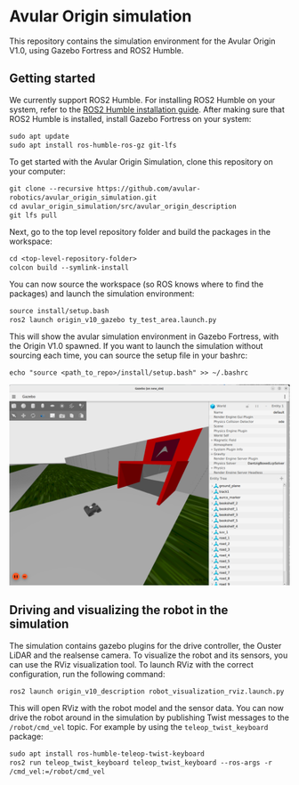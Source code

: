 # Avular Origin simulation

This repository contains the simulation environment for the Avular Origin V1.0, using Gazebo Fortress and ROS2 Humble.

## Getting started

We currently support ROS2 Humble. For installing ROS2 Humble on your system, refer to the [ROS2 Humble installation guide](https://docs.ros.org/en/humble/Installation.html).
After making sure that ROS2 Humble is installed, install Gazebo Fortress on your system:

```
sudo apt update
sudo apt install ros-humble-ros-gz git-lfs
```

To get started with the Avular Origin Simulation, clone this repository on your computer:
```
git clone --recursive https://github.com/avular-robotics/avular_origin_simulation.git
cd avular_origin_simulation/src/avular_origin_description
git lfs pull
```

Next, go to the top level repository folder and build the packages in the workspace:
```
cd <top-level-repository-folder>
colcon build --symlink-install
```

You can now source the workspace (so ROS knows where to find the packages) and launch the simulation environment:
```
source install/setup.bash
ros2 launch origin_v10_gazebo ty_test_area.launch.py
```
This will show the avular simulation environment in Gazebo Fortress, with the Origin V1.0 spawned.
If you want to launch the simulation without sourcing each time, you can source the setup file in your bashrc:
```
echo "source <path_to_repo>/install/setup.bash" >> ~/.bashrc
```

![image](./doc/img/simulation.png)

## Driving and visualizing the robot in the simulation

The simulation contains gazebo plugins for the drive controller, the Ouster LiDAR and the realsense camera. To visualize the robot and its sensors, you can use the RViz visualization tool. To launch RViz with the correct configuration, run the following command:
```
ros2 launch origin_v10_description robot_visualization_rviz.launch.py
```

This will open RViz with the robot model and the sensor data. You can now drive the robot around in the simulation by publishing Twist messages to the `/robot/cmd_vel` topic. For example by using the `teleop_twist_keyboard` package:
```
sudo apt install ros-humble-teleop-twist-keyboard
ros2 run teleop_twist_keyboard teleop_twist_keyboard --ros-args -r /cmd_vel:=/robot/cmd_vel
```

